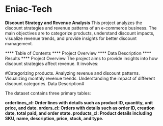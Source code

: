 # Eniac-Tech

**Discount Strategy and Revenue Analysis**
This project analyzes the discount strategies and revenue patterns of an e-commerce business. The main objectives are to categorize products, understand discount impacts, visualize revenue trends, and provide insights for better discount management.

**** Table of Contents
**** Project Overview
**** Data Description
**** Results
**** Project Overview
The project aims to provide insights into how discount strategies affect revenue. It involves:

#Categorizing products.
Analyzing revenue and discount patterns.
Visualizing monthly revenue trends.
Understanding the impact of different discount categories.
Data Description#

The dataset contains three primary tables:

**orderlines_cl: Order lines with details such as product ID, quantity, unit price, and date.
orders_cl: Orders with details such as order ID, creation date, total paid, and order state.
products_cl: Product details including SKU, name, description, price, stock, and type.**


